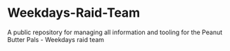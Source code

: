# Weekdays-Raid-Team
A public repository for managing all information and tooling for the Peanut Butter Pals - Weekdays raid team
